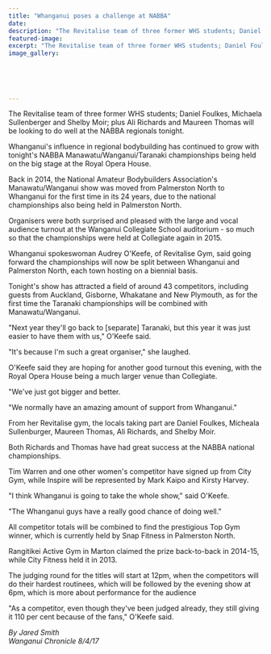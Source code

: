 ```yaml
---
title: "Whanganui poses a challenge at NABBA"
date: 
description: "The Revitalise team of three former WHS students; Daniel Foulkes, Michaela Sullenberger and Shelby Moir; will be looking to do well at the NABBA regionals..."
featured-image: 
excerpt: "The Revitalise team of three former WHS students; Daniel Foulkes, Michaela Sullenberger and Shelby Moir; Ali Richards and Maureen Thomas will be looking to do well at the NABBA regionals tonight."
image_gallery:
	
	
	
	
	
---
```


<p>The Revitalise team of three former WHS students; Daniel Foulkes, Michaela Sullenberger and Shelby Moir; plus Ali Richards and Maureen Thomas will be looking to do well at the NABBA regionals tonight.</p>
<p>Whanganui's influence in regional bodybuilding has continued to grow with tonight's NABBA Manawatu/Wanganui/Taranaki championships being held on the big stage at the Royal Opera House.</p>
<p>Back in 2014, the National Amateur Bodybuilders Association's Manawatu/Wanganui show was moved from Palmerston North to Whanganui for the first time in its 24 years, due to the national championships also being held in Palmerston North.</p>
<p>Organisers were both surprised and pleased with the large and vocal audience turnout at the Wanganui Collegiate School auditorium - so much so that the championships were held at Collegiate again in 2015.</p>
<p>Whanganui spokeswoman Audrey O'Keefe, of Revitalise Gym, said going forward the championships will now be split between Whanganui and Palmerston North, each town hosting on a biennial basis.</p>
<p>Tonight's show has attracted a field of around 43 competitors, including guests from Auckland, Gisborne, Whakatane and New Plymouth, as for the first time the Taranaki championships will be combined with Manawatu/Wanganui.</p>
<p>"Next year they'll go back to [separate] Taranaki, but this year it was just easier to have them with us," O'Keefe said.</p>
<p>"It's because I'm such a great organiser," she laughed.</p>
<p>O'Keefe said they are hoping for another good turnout this evening, with the Royal Opera House being a much larger venue than Collegiate.</p>
<p>"We've just got bigger and better.</p>
<p>"We normally have an amazing amount of support from Whanganui."</p>
<p>From her Revitalise gym, the locals taking part are Daniel Foulkes, Micheala Sullenburger, Maureen Thomas, Ali Richards, and Shelby Moir.</p>
<p>Both Richards and Thomas have had great success at the NABBA national championships.</p>
<p>Tim Warren and one other women's competitor have signed up from City Gym, while Inspire will be represented by Mark Kaipo and Kirsty Harvey.</p>
<p>"I think Whanganui is going to take the whole show," said O'Keefe.</p>
<p>"The Whanganui guys have a really good chance of doing well."</p>
<p>All competitor totals will be combined to find the prestigious Top Gym winner, which is currently held by Snap Fitness in Palmerston North.</p>
<p>Rangitikei Active Gym in Marton claimed the prize back-to-back in 2014-15, while City Fitness held it in 2013.</p>
<p>The judging round for the titles will start at 12pm, when the competitors will do their hardest routinees, which will be followed by the evening show at 6pm, which is more about performance for the audience</p>
<p>"As a competitor, even though they've been judged already, they still giving it 110 per cent because of the fans," O'Keefe said.</p>
<p class="clear syndicator"><em>By Jared Smith</em><br /><em>Wanganui Chronicle 8/4/17&nbsp;</em></p>

